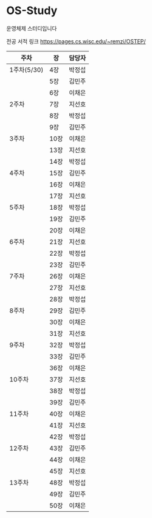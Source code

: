# OS-Study
운영체제 스터디입니다

전공 서적 링크
https://pages.cs.wisc.edu/~remzi/OSTEP/

| 주차 | 장 | 담당자 |
| --- | --- | --- |
| 1주차(5/30) | 4장 | 박정섭 |
|  | 5장 | 김민주 |
|  | 6장 | 이채은 |
| 2주차 | 7장 | 지선호 |
|  | 8장 | 박정섭 |
|  | 9장 | 김민주 |
| 3주차 | 10장 | 이채은 |
|  | 13장 | 지선호 |
|  | 14장 | 박정섭 |
| 4주차 | 15장 | 김민주 |
|  | 16장 | 이채은 |
|  | 17장 | 지선호 |
| 5주차 | 18장 | 박정섭 |
|  | 19장 | 김민주 |
|  | 20장 | 이채은 |
| 6주차 | 21장 | 지선호 |
|  | 22장 | 박정섭 |
|  | 23장 | 김민주 |
| 7주차 | 26장 | 이채은 |
|  | 27장 | 지선호 |
|  | 28장 | 박정섭 |
| 8주차 | 29장 | 김민주 |
|  | 30장 | 이채은 |
|  | 31장 | 지선호 |
| 9주차 | 32장 | 박정섭 |
|  | 33장 | 김민주 |
|  | 36장 | 이채은 |
| 10주차 | 37장 | 지선호 |
|  | 38장 | 박정섭 |
|  | 39장 | 김민주 |
| 11주차 | 40장 | 이채은 |
|  | 41장 | 지선호 |
|  | 42장 | 박정섭 |
| 12주차 | 43장 | 김민주 |
|  | 44장 | 이채은 |
|  | 45장 | 지선호 |
| 13주차 | 48장 | 박정섭 |
|  | 49장 | 김민주 |
|  | 50장 | 이채은 |

